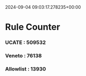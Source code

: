 2024-09-04 09:03:17.278235+00:00
# Rule Counter 
 ### UCATE : 509532

 ### Veneto : 76138

 ### Allowlist : 13930